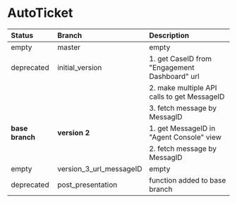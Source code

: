 # AutoTicket
| Status          | Branch                  | Description                                   |
|:----------------|:------------------------|:----------------------------------------------|
| empty           | master                  | empty                                         |
| deprecated      | initial_version         | 1. get CaseID from "Engagement Dashboard" url |
|                 |                         | 2. make multiple API calls to get MessageID   |
|                 |                         | 3. fetch message by MessagID                  |
| **base branch** | **version 2**           | 1. get MessageID in "Agent Console" view      |
|                 |                         | 2. fetch message by MessagID                  |
| empty           | version_3_url_messageID | empty                                         |
| deprecated      | post_presentation       | function added to base branch                 |
